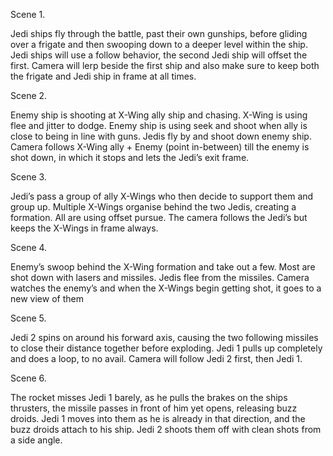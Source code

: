 Scene 1. 

Jedi ships fly through the battle, past their own gunships, before gliding over a frigate and then swooping down to a deeper level within the ship.
Jedi ships will use a follow behavior, the second Jedi ship will offset the first.
Camera will lerp beside the first ship and also make sure to keep both the frigate and Jedi ship in frame at all times.

Scene 2.

Enemy ship is shooting at X-Wing ally ship and chasing.
X-Wing is using flee and jitter to dodge.
Enemy ship is using seek and shoot when ally is close to being in line with guns.
Jedis fly by and shoot down enemy ship.
Camera follows X-Wing ally + Enemy (point in-between) till the enemy is shot down, in which it stops and lets the Jedi’s exit frame.

Scene 3.

Jedi’s pass a group of ally X-Wings who then decide to support them and group up.
Multiple X-Wings organise behind the two Jedis, creating a formation. All are using offset pursue. 
The camera follows the Jedi’s but keeps the X-Wings in frame always.

Scene 4. 

Enemy’s swoop behind the X-Wing formation and take out a few.
Most are shot down with lasers and missiles.
Jedis flee from the missiles.
Camera watches the enemy’s and when the X-Wings begin getting shot, it goes to a new view of them

Scene 5. 

Jedi 2 spins on around his forward axis, causing the two following missiles to close their distance together before exploding. 
Jedi 1 pulls up completely and does a loop, to no avail.
Camera will follow Jedi 2 first, then Jedi 1.

Scene 6. 

The rocket misses Jedi 1 barely, as he pulls the brakes on the ships thrusters, the missile passes in front of him yet opens,  releasing buzz droids. Jedi 1 moves into them as he is already in that direction, and the buzz droids attach to his ship. 
Jedi 2 shoots them off with clean shots from a side angle. 
